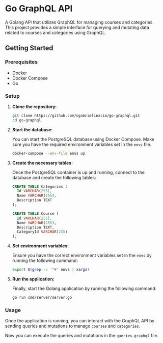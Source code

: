
# Go GraphQL API

A Golang API that utilizes GraphQL for managing courses and categories. This project provides a simple interface for querying and mutating data related to courses and categories using GraphQL.

## Getting Started

### Prerequisites

- Docker
- Docker Compose
- Go

### Setup

1. **Clone the repository:**

   ```bash
   git clone https://github.com/ogabrielinacio/go-graphql.git
   cd go-graphql
   ```

2. **Start the database:**

   You can start the PostgreSQL database using Docker Compose. Make sure you have the required environment variables set in the `envs` file.

   ```bash
   docker-compose --env-file envs up
   ```

3. **Create the necessary tables:**

   Once the PostgreSQL container is up and running, connect to the database and create the following tables:

   ```sql
   CREATE TABLE Categories (
     Id VARCHAR(255),
     Name VARCHAR(255),
     Description TEXT
   );

   CREATE TABLE Course (
     Id VARCHAR(255),
     Name VARCHAR(255),
     Description TEXT,
     CategoryId VARCHAR(255)
   );
   ```

4. **Set environment variables:**

   Ensure you have the correct environment variables set in the `envs` by running the following command:

   ```bash
   export $(grep -v '^#' envs | xargs)
   ```

5. **Run the application:**

   Finally, start the Golang application by running the following command:

   ```bash
   go run cmd/server/server.go
   ```

### Usage

Once the application is running, you can interact with the GraphQL API by sending queries and mutations to manage `courses` and `categories`.

Now you can execute the queries and mutations in the `queries.graphql` file.